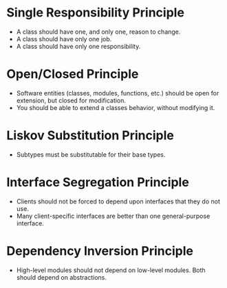 # Single Responsibility Principle

- A class should have one, and only one, reason to change.
- A class should have only one job.
- A class should have only one responsibility.

# Open/Closed Principle

- Software entities (classes, modules, functions, etc.) should be open for extension, but closed for modification.
- You should be able to extend a classes behavior, without modifying it.

# Liskov Substitution Principle

- Subtypes must be substitutable for their base types.

# Interface Segregation Principle

- Clients should not be forced to depend upon interfaces that they do not use.
- Many client-specific interfaces are better than one general-purpose interface.

# Dependency Inversion Principle

- High-level modules should not depend on low-level modules. Both should depend on abstractions.
